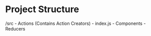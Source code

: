 # Project Structure

/src
    - Actions (Contains Action Creators)
        - index.js
    - Components
    - Reducers
